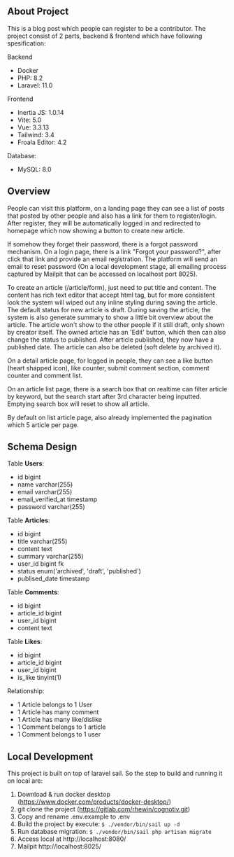 ## About Project

This is a blog post which people can register to be a contributor. The project consist of 2 parts, backend & frontend which have following spesification:

Backend
- Docker
- PHP: 8.2
- Laravel: 11.0

Frontend
- Inertia JS: 1.0.14
- Vite: 5.0
- Vue: 3.3.13
- Tailwind: 3.4
- Froala Editor: 4.2

Database: 
- MySQL: 8.0


## Overview

People can visit this platform, on a landing page they can see a list of posts that posted by other people and also has a link for them to register/login. After register, they will be automatically logged in and redirected to homepage which now showing a button to create new article. 

If somehow they forget their password, there is a forgot password mechanism. On a login page, there is a link "Forgot your password?", after click that link and provide an email registration. The platform will send an email to reset password (On a local development stage, all emailing process captured by Mailpit that can be accessed on localhost port 8025).

To create an article (/article/form), just need to put title and content. The content has rich text editor that accept html tag, but for more consistent look the system will wiped out any inline styling during saving the article. The default status for new article is draft. During saving the article, the system is also generate summary to show a little bit overview about the article.
The article won't show to the other people if it still draft, only shown by creator itself. The owned article has an 'Edit' button, which then can also change the status to published. After article published, they now have a published date. The article can also be deleted (soft delete by archived it). 

On a detail article page, for logged in people, they can see a like button (heart shapped icon), like counter, submit comment section, comment counter and comment list.

On an article list page, there is a search box that on realtime can filter article by keyword, but the search start after 3rd character being inputted. Emptying search box will reset to show all article.

By default on list article page, also already implemented the pagination which 5 article per page.


## Schema Design

Table **Users**:
- id bigint
- name varchar(255)
- email varchar(255)
- email_verified_at timestamp
- password varchar(255)


Table **Articles**:
- id bigint
- title varchar(255)
- content text
- summary varchar(255)
- user_id bigint fk
- status enum('archived', 'draft', 'published')
- publised_date timestamp

Table **Comments**:
- id bigint
- article_id bigint
- user_id bigint
- content text

Table **Likes**:
- id bigint
- article_id bigint
- user_id bigint
- is_like tinyint(1)

Relationship:
- 1 Article belongs to 1 User
- 1 Article has many comment
- 1 Article has many like/dislike
- 1 Comment belongs to 1 article
- 1 Comment belongs to 1 user


## Local Development
This project is built on top of laravel sail. So the step to build and running it on local are:
1. Download & run docker desktop (https://www.docker.com/products/docker-desktop/)
2. git clone the project (https://gitlab.com/rhewin/cognotiv.git)
3. Copy and rename .env.example to .env
4. Build the project by execute: 
    ```$ ./vendor/bin/sail up -d```
5. Run database migration: 
    ```$ ./vendor/bin/sail php artisan migrate```
6. Access local at http://localhost:8080/
7. Mailpit http://localhost:8025/
